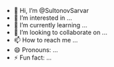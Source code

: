 - 👋 Hi, I’m @SultonovSarvar
- 👀 I’m interested in ...
- 🌱 I’m currently learning ...
- 💞️ I’m looking to collaborate on ...
- 📫 How to reach me ...
- 😄 Pronouns: ...
- ⚡ Fun fact: ...

<!---
SultonovSarvar/SultonovSarvar is a ✨ special ✨ repository because its `README.md` (this file) appears on your GitHub profile.
You can click the Preview link to take a look at your changes.
--->

